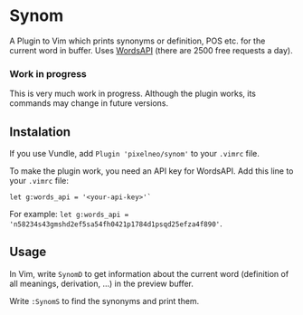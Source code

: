 # Synom
A Plugin to Vim which prints synonyms or definition, POS etc. for the current word in buffer.
Uses [WordsAPI](https://www.wordsapi.com) (there are 2500 free requests a day).

### Work in progress
This is very much work in progress.
Although the plugin works, its commands may change in future versions.

## Instalation
If you use Vundle, add `Plugin 'pixelneo/synom'` to your `.vimrc` file.

To make the plugin work, you need an API key for WordsAPI. 
Add this line to your `.vimrc` file:

~~~
let g:words_api = '<your-api-key>'`
~~~

For example: `let g:words_api = 'n58234s43gmshd2ef5sa54fh0421p1784d1psqd25efza4f890'`.

## Usage
In Vim, write `SynomD` to get information about the current word (definition of all meanings, derivation, ...) in the preview buffer.

Write `:SynomS` to find the synonyms and print them.
<!--![usage](https://media.giphy.com/media/SsfjIS3pcY8aP2TkEy/giphy.gif)-->
